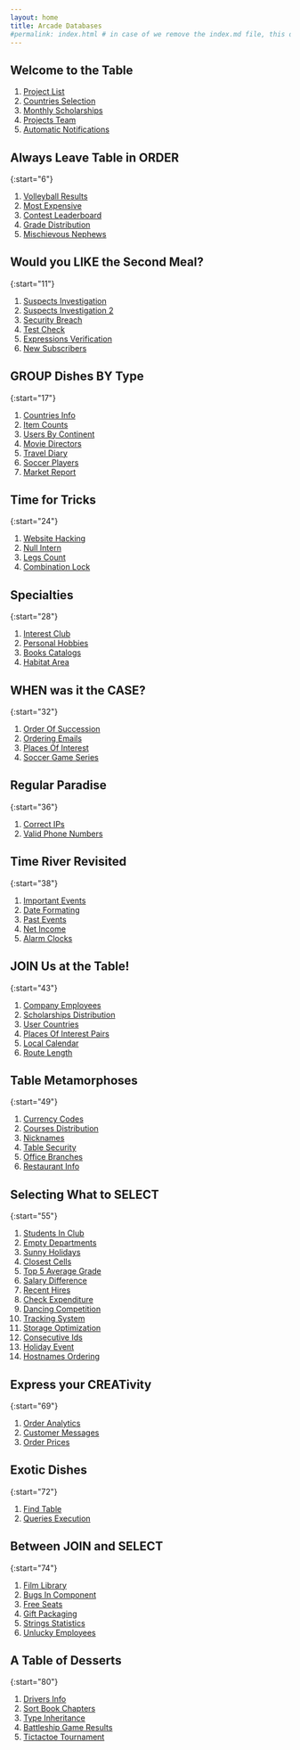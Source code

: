 ```yaml
---
layout: home
title: Arcade Databases
#permalink: index.html # in case of we remove the index.md file, this doc will be the index page
---
```


## Welcome to the Table

1. [Project List](1_projectList/README.html)
1. [Countries Selection](2_contriesSelection/README.html)
1. [Monthly Scholarships](3_monthlyScholarships/README.html)
1. [Projects Team](4_projectsTeam/README.html)
1. [Automatic Notifications](5_automaticNotifications/README.html)

## Always Leave Table in ORDER

{:start="6"}

1. [Volleyball Results](6_volleyballResults/README.html)
1. [Most Expensive](7_mostExpensive/README.html)
1. [Contest Leaderboard](8_contestLeaderboard/README.html)
1. [Grade Distribution](9_gradeDistribution/README.html)
1. [Mischievous Nephews](10_mischievousNephews/README.html)

## Would you LIKE the Second Meal?

{:start="11"}

1. [Suspects Investigation](11_suspectsInvestigation/README.html)
1. [Suspects Investigation 2](12_suspectsInvestigation2/README.html)
1. [Security Breach](13_securityBreach/README.html)
1. [Test Check](14_testCheck/README.html)
1. [Expressions Verification](15_expressionsVerification/README.html)
1. [New Subscribers](16_newsSubscribers/README.html)

## GROUP Dishes BY Type

{:start="17"}

1. [Countries Info](17_countriesInfo/README.html)
1. [Item Counts](18_itemCounts/README.html)
1. [Users By Continent](19_usersByContinent/README.html)
1. [Movie Directors](20_movieDirectors/README.html)
1. [Travel Diary](21_travelDiary/README.html)
1. [Soccer Players](22_soccerPlayers/README.html)
1. [Market Report](23_marketReport/README.html)

## Time for Tricks

{:start="24"}

1. [Website Hacking](24_websiteHacking/README.html)
1. [Null Intern](25_nullIntern/README.html)
1. [Legs Count](26_legsCount/README.html)
1. [Combination Lock](27_combinationLock/README.html)

## Specialties

{:start="28"}

1. [Interest Club](28_interestClub/README.html)
1. [Personal Hobbies](29_personalHobbies/README.html)
1. [Books Catalogs](30_booksCatalogs/README.html)
1. [Habitat Area](31_habitatArea/README.html)

## WHEN was it the CASE?

{:start="32"}

1. [Order Of Succession](32_orderOfSuccession/README.html)
1. [Ordering Emails](33_orderingEmails/README.html)
1. [Places Of Interest](34_placesOfInterest/README.html)
1. [Soccer Game Series](35_soccerGameSeries/README.html)

## Regular Paradise

{:start="36"}

1. [Correct IPs](36_correctIPs/README.html)
1. [Valid Phone Numbers](37_validPhoneNumbers/README.html)

## Time River Revisited

{:start="38"}

1. [Important Events](38_importantEvents/README.html)
1. [Date Formating](39_dateFormating/README.html)
1. [Past Events](40_pastEvents/README.html)
1. [Net Income](41_netIncome/README.html)
1. [Alarm Clocks](42_alarmClocks/README.html)

## JOIN Us at the Table!

{:start="43"}

1. [Company Employees](43_companyEmployees/README.html)
1. [Scholarships Distribution](44_scholarshipsDistribution/README.html)
1. [User Countries](45_userCountries/README.html)
1. [Places Of Interest Pairs](46_placesOfInterestPairs/README.html)
1. [Local Calendar](47_localCalendar/README.html)
1. [Route Length](48_routeLength/README.html)

## Table Metamorphoses

{:start="49"}

1. [Currency Codes](49_currencyCodes/README.html)
1. [Courses Distribution](50_coursesDistribution/README.html)
1. [Nicknames](51_nicknames/README.html)
1. [Table Security](52_tableSecurity/README.html)
1. [Office Branches](53_officeBranches/README.html)
1. [Restaurant Info](54_restaurantInfo/README.html)

## Selecting What to SELECT

{:start="55"}

1. [Students In Club](55_studentsInClubs/README.html)
1. [Empty Departments](56_emptyDepartments/README.html)
1. [Sunny Holidays](57_sunnyHolidays/README.html)
1. [Closest Cells](58_closestCells/README.html)
1. [Top 5 Average Grade](59_top5AverageGrade/README.html)
1. [Salary Difference](60_salaryDifference/README.html)
1. [Recent Hires](61_recentHires/README.html)
1. [Check Expenditure](62_checkExpenditure/README.html)
1. [Dancing Competition](63_dancingCompetition/README.html)
1. [Tracking System](64_trackingSystem/README.html)
1. [Storage Optimization](65_storageOptimization/README.html)
1. [Consecutive Ids](66_consecutiveIds/README.html)
1. [Holiday Event](67_holidayEvent/README.html)
1. [Hostnames Ordering](68_hostnamesOrdering/README.html)

## Express your CREATivity

{:start="69"}

1. [Order Analytics](69_orderAnalytics/README.html)
1. [Customer Messages](70_customerMessages/README.html)
1. [Order Prices](71_orderPrices/README.html)

## Exotic Dishes

{:start="72"}

1. [Find Table](72_findTable/README.html)
1. [Queries Execution](73_queriesExecution/README.html)

## Between JOIN and SELECT

{:start="74"}

1. [Film Library](74_filmLibrary/README.html)
1. [Bugs In Component](75_bugsInComponent/README.html)
1. [Free Seats](76_freeSeats/README.html)
1. [Gift Packaging](77_giftPackaging/README.html)
1. [Strings Statistics](78_stringsStatistics/README.html)
1. [Unlucky Employees](79_unluckyEmployees/README.html)

## A Table of Desserts

{:start="80"}

1. [Drivers Info](80_driversInfo/README.html)
1. [Sort Book Chapters](81_sortBookChapters/README.html)
1. [Type Inheritance](82_typeInheritance/README.html)
1. [Battleship Game Results](83_battleshipGameResults/README.html)
1. [Tictactoe Tournament](84_tictactoeTournament/README.html)
